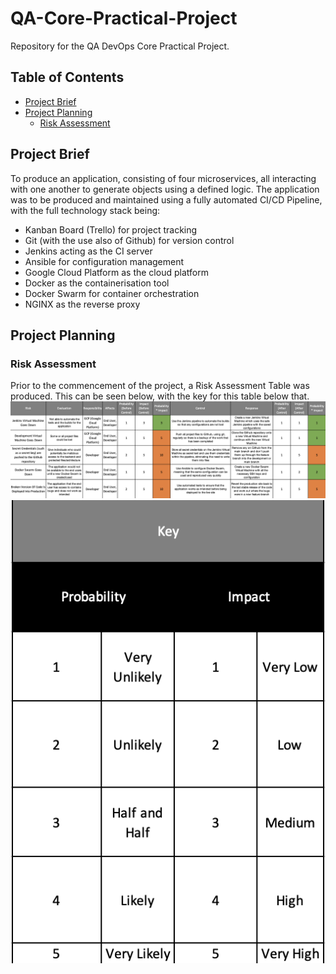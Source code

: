 # QA-Core-Practical-Project
Repository for the QA DevOps Core Practical Project. 

## Table of Contents
* [Project Brief](#Project-Brief)
* [Project Planning](#Project-Planning)
  * [Risk Assessment](#Risk-Assessment)

## Project Brief
To produce an application, consisting of four microservices, all interacting with one another to generate objects using a defined logic. 
The application was to be produced and maintained using a fully automated CI/CD Pipeline, with the full technology stack being:
* Kanban Board (Trello) for project tracking
* Git (with the use also of Github) for version control
* Jenkins acting as the CI server
* Ansible for configuration management
* Google Cloud Platform as the cloud platform
* Docker as the containerisation tool
* Docker Swarm for container orchestration
* NGINX as the reverse proxy

## Project Planning
### Risk Assessment
Prior to the commencement of the project, a Risk Assessment Table was produced. This can be seen below, with the key for this table below that. 
![Risk Assessment Table](/Readme-Images/Risk-Assessment.png)
![Risk Assessment Table Key](/Readme-Images/Risk-Assessment-Key.png)
